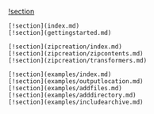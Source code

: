 [!section](../index.md)

```Package details
[!section](index.md)
[!section](gettingstarted.md)
```

```ZIP creation
[!section](zipcreation/index.md)
[!section](zipcreation/zipcontents.md)
[!section](zipcreation/transformers.md)
```

```Examples
[!section](examples/index.md)
[!section](examples/outputlocation.md)
[!section](examples/addfiles.md)
[!section](examples/adddirectory.md)
[!section](examples/includearchive.md)
```
